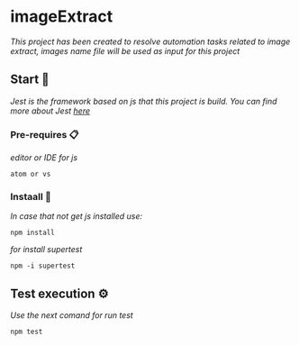 # imageExtract

_This project has been created to resolve automation tasks related to image extract, images name file will be used as input for this project_

## Start 🚀

_Jest is the framework based on js that this project is build. You can find more about Jest [here](https://jestjs.io/)_



### Pre-requires 📋

_editor or IDE for js_

```
atom or vs
```

### Instaall 🔧

_In case that not get js installed use:_

```
npm install
```

_for install supertest_

```
npm -i supertest
```


## Test execution ⚙️

_Use the next comand for run test_


```
npm test
```
